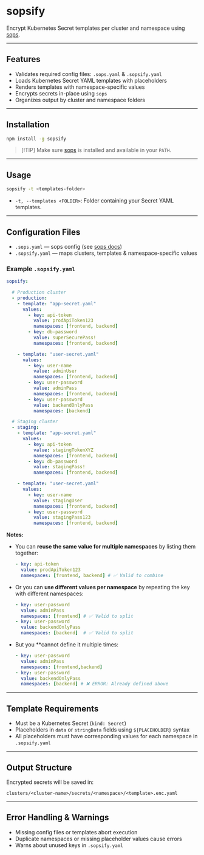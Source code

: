 # sopsify

Encrypt Kubernetes Secret templates per cluster and namespace using [sops](https://github.com/mozilla/sops).

---

## Features

- Validates required config files: `.sops.yaml` & `.sopsify.yaml`
- Loads Kubernetes Secret YAML templates with placeholders
- Renders templates with namespace-specific values
- Encrypts secrets in-place using `sops`
- Organizes output by cluster and namespace folders

---

## Installation

```bash
npm install -g sopsify
````

> [!TIP] Make sure [sops](https://github.com/mozilla/sops) is installed and available in your `PATH`.

---

## Usage

```bash
sopsify -t <templates-folder>
```

* `-t, --templates <FOLDER>`: Folder containing your Secret YAML templates.

---

## Configuration Files

* `.sops.yaml` — sops config (see [sops docs](https://github.com/mozilla/sops#configuration))
* `.sopsify.yaml` — maps clusters, templates & namespace-specific values

### Example `.sopsify.yaml`

```yaml
sopsify:

  # Production cluster
  - production:
    - template: "app-secret.yaml"
      values:
        - key: api-token
          value: prodApiToken123
          namespaces: [frontend, backend]
        - key: db-password
          value: superSecurePass!
          namespaces: [frontend, backend]

    - template: "user-secret.yaml"
      values:
        - key: user-name
          value: adminUser
          namespaces: [frontend, backend]
        - key: user-password
          value: adminPass
          namespaces: [frontend, backend]
        - key: user-password
          value: backendOnlyPass
          namespaces: [backend]

  # Staging cluster
  - staging:
    - template: "app-secret.yaml"
      values:
        - key: api-token
          value: stagingTokenXYZ
          namespaces: [frontend, backend]
        - key: db-password
          value: stagingPass!
          namespaces: [frontend, backend]

    - template: "user-secret.yaml"
      values:
        - key: user-name
          value: stagingUser
          namespaces: [frontend, backend]
        - key: user-password
          value: stagingPass123
          namespaces: [frontend, backend]
```

**Notes:**

* You can **reuse the same value for multiple namespaces** by listing them together:

  ```yaml
  - key: api-token
    value: prodApiToken123
    namespaces: [frontend, backend] # ✅ Valid to combine
  ```

* Or you can **use different values per namespace** by repeating the key with different namespaces:

  ```yaml
  - key: user-password
    value: adminPass
    namespaces: [frontend] # ✅ Valid to split
  - key: user-password
    value: backendOnlyPass
    namespaces: [backend]  # ✅ Valid to split
  ```

* But you **cannot define it multiple times:

  ```yaml
  - key: user-password
    value: adminPass
    namespaces: [frontend,backend]
  - key: user-password
    value: backendOnlyPass
    namespaces: [backend] # ❌ ERROR: Already defined above
  ```

---

## Template Requirements

* Must be a Kubernetes Secret (`kind: Secret`)
* Placeholders in `data` or `stringData` fields using `${PLACEHOLDER}` syntax
* All placeholders must have corresponding values for each namespace in `.sopsify.yaml`

---

## Output Structure

Encrypted secrets will be saved in:

```
clusters/<cluster-name>/secrets/<namespace>/<template>.enc.yaml
```

---

## Error Handling & Warnings

* Missing config files or templates abort execution
* Duplicate namespaces or missing placeholder values cause errors
* Warns about unused keys in `.sopsify.yaml`

